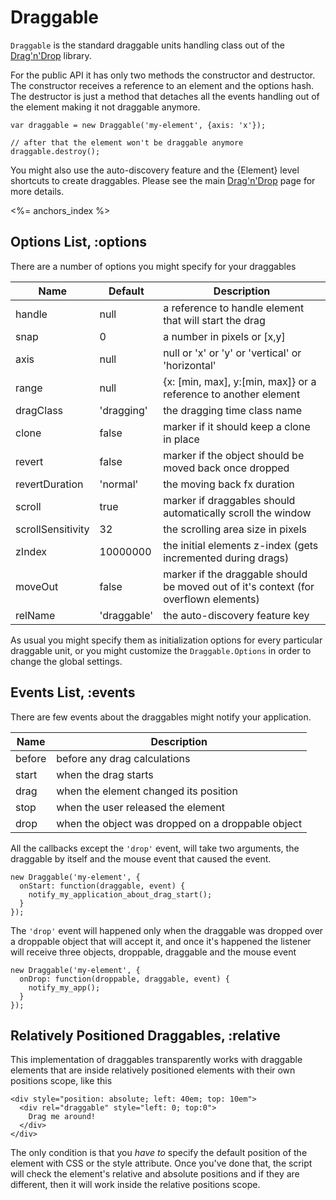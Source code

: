 # Draggable

`Draggable` is the standard draggable units handling class out of the
[Drag'n'Drop](/goods/drag-and-drop) library.

For the public API it has only two methods the constructor and destructor.
The constructor receives a reference to an element and the options hash.
The destructor is just a method that detaches all the events handling out of
the element making it not draggable anymore.

    var draggable = new Draggable('my-element', {axis: 'x'});

    // after that the element won't be draggable anymore
    draggable.destroy();

You might also use the auto-discovery feature and the {Element} level shortcuts to
create draggables. Please see the main [Drag'n'Drop](/goods/drag-and-drop) page for more details.

<%= anchors_index %>

## Options List, :options

There are a number of options you might specify for your draggables

Name              | Default     | Description
------------------|-------------|---------------------------------------------------------------------------
handle            | null        | a reference to handle element that will start the drag
snap              | 0           | a number in pixels or \[x,y\]
axis              | null        | null or 'x' or 'y' or 'vertical' or 'horizontal'
range             | null        | {x: \[min, max\], y:\[min, max\]} or a reference to another element
dragClass         | 'dragging'  | the dragging time class name
clone             | false       | marker if it should keep a clone in place
revert            | false       | marker if the object should be moved back once dropped
revertDuration    | 'normal'    | the moving back fx duration
scroll            | true        | marker if draggables should automatically scroll the window
scrollSensitivity | 32          | the scrolling area size in pixels
zIndex            | 10000000    | the initial elements z-index (gets incremented during drags)
moveOut           | false       | marker if the draggable should be moved out of it's context (for overflown elements)
relName           | 'draggable' | the auto-discovery feature key


As usual you might specify them as initialization options for every particular draggable unit, or
you might customize the `Draggable.Options` in order to change the global settings.

## Events List, :events

There are few events about the draggables might notify your application.

Name   | Description
-------|---------------------------------------------------------------------------
before | before any drag calculations
start  | when the drag starts
drag   | when the element changed its position
stop   | when the user released the element
drop   | when the object was dropped on a droppable object

All the callbacks except the `'drop'` event, will take two arguments, the draggable by itself and the mouse event that caused the event.

    new Draggable('my-element', {
      onStart: function(draggable, event) {
        notify_my_application_about_drag_start();
      }
    });

The `'drop'` event will happened only when the draggable was dropped over a droppable object that
will accept it, and once it's happened the listener will receive three objects, droppable, draggable and
the mouse event

    new Draggable('my-element', {
      onDrop: function(droppable, draggable, event) {
        notify_my_app();
      }
    });


## Relatively Positioned Draggables, :relative

This implementation of draggables transparently works with draggable elements that are inside relatively
positioned elements with their own positions scope, like this

    <div style="position: absolute; left: 40em; top: 10em">
      <div rel="draggable" style="left: 0; top:0">
        Drag me around!
      </div>
    </div>

The only condition is that you _have to_ specify the default position of the element with CSS or the style attribute.
Once you've done that, the script will check the element's relative and absolute positions and if they are different, then
it will work inside the relative positions scope.
